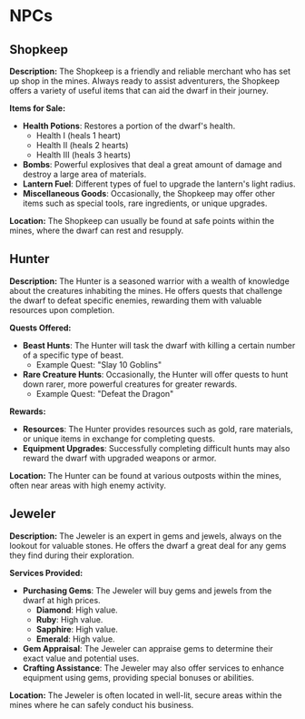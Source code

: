 # NPCs

## Shopkeep
**Description:** The Shopkeep is a friendly and reliable merchant who has set up shop in the mines. Always ready to assist adventurers, the Shopkeep offers a variety of useful items that can aid the dwarf in their journey.

**Items for Sale:**
- **Health Potions**: Restores a portion of the dwarf's health.
  - Health I (heals 1 heart)
  - Health II (heals 2 hearts)
  - Health III (heals 3 hearts)
- **Bombs**: Powerful explosives that deal a great amount of damage and destroy a large area of materials.
- **Lantern Fuel**: Different types of fuel to upgrade the lantern's light radius.
- **Miscellaneous Goods**: Occasionally, the Shopkeep may offer other items such as special tools, rare ingredients, or unique upgrades.

**Location:** The Shopkeep can usually be found at safe points within the mines, where the dwarf can rest and resupply.

## Hunter
**Description:** The Hunter is a seasoned warrior with a wealth of knowledge about the creatures inhabiting the mines. He offers quests that challenge the dwarf to defeat specific enemies, rewarding them with valuable resources upon completion.

**Quests Offered:**
- **Beast Hunts**: The Hunter will task the dwarf with killing a certain number of a specific type of beast.
  - Example Quest: "Slay 10 Goblins"
- **Rare Creature Hunts**: Occasionally, the Hunter will offer quests to hunt down rarer, more powerful creatures for greater rewards.
  - Example Quest: "Defeat the Dragon"

**Rewards:**
- **Resources**: The Hunter provides resources such as gold, rare materials, or unique items in exchange for completing quests.
- **Equipment Upgrades**: Successfully completing difficult hunts may also reward the dwarf with upgraded weapons or armor.

**Location:** The Hunter can be found at various outposts within the mines, often near areas with high enemy activity.

## Jeweler
**Description:** The Jeweler is an expert in gems and jewels, always on the lookout for valuable stones. He offers the dwarf a great deal for any gems they find during their exploration.

**Services Provided:**
- **Purchasing Gems**: The Jeweler will buy gems and jewels from the dwarf at high prices.
  - **Diamond**: High value.
  - **Ruby**: High value.
  - **Sapphire**: High value.
  - **Emerald**: High value.
- **Gem Appraisal**: The Jeweler can appraise gems to determine their exact value and potential uses.
- **Crafting Assistance**: The Jeweler may also offer services to enhance equipment using gems, providing special bonuses or abilities.

**Location:** The Jeweler is often located in well-lit, secure areas within the mines where he can safely conduct his business.
